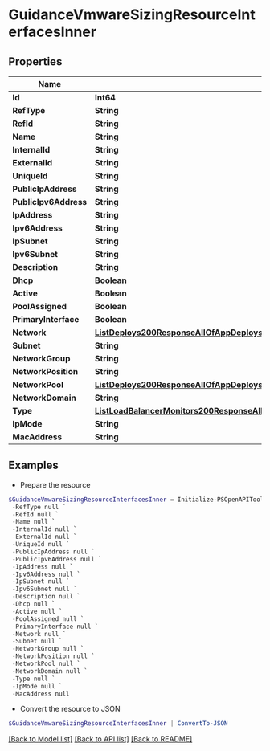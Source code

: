 # GuidanceVmwareSizingResourceInterfacesInner
## Properties

Name | Type | Description | Notes
------------ | ------------- | ------------- | -------------
**Id** | **Int64** |  | [optional] 
**RefType** | **String** |  | [optional] 
**RefId** | **String** |  | [optional] 
**Name** | **String** |  | [optional] 
**InternalId** | **String** |  | [optional] 
**ExternalId** | **String** |  | [optional] 
**UniqueId** | **String** |  | [optional] 
**PublicIpAddress** | **String** |  | [optional] 
**PublicIpv6Address** | **String** |  | [optional] 
**IpAddress** | **String** |  | [optional] 
**Ipv6Address** | **String** |  | [optional] 
**IpSubnet** | **String** |  | [optional] 
**Ipv6Subnet** | **String** |  | [optional] 
**Description** | **String** |  | [optional] 
**Dhcp** | **Boolean** |  | [optional] 
**Active** | **Boolean** |  | [optional] 
**PoolAssigned** | **Boolean** |  | [optional] 
**PrimaryInterface** | **Boolean** |  | [optional] 
**Network** | [**ListDeploys200ResponseAllOfAppDeploysInnerInstance**](ListDeploys200ResponseAllOfAppDeploysInnerInstance.md) |  | [optional] 
**Subnet** | **String** |  | [optional] 
**NetworkGroup** | **String** |  | [optional] 
**NetworkPosition** | **String** |  | [optional] 
**NetworkPool** | [**ListDeploys200ResponseAllOfAppDeploysInnerInstance**](ListDeploys200ResponseAllOfAppDeploysInnerInstance.md) |  | [optional] 
**NetworkDomain** | **String** |  | [optional] 
**Type** | [**ListLoadBalancerMonitors200ResponseAllOfLoadBalancerMonitorsInnerLoadBalancerType**](ListLoadBalancerMonitors200ResponseAllOfLoadBalancerMonitorsInnerLoadBalancerType.md) |  | [optional] 
**IpMode** | **String** |  | [optional] 
**MacAddress** | **String** |  | [optional] 

## Examples

- Prepare the resource
```powershell
$GuidanceVmwareSizingResourceInterfacesInner = Initialize-PSOpenAPIToolsGuidanceVmwareSizingResourceInterfacesInner  -Id null `
 -RefType null `
 -RefId null `
 -Name null `
 -InternalId null `
 -ExternalId null `
 -UniqueId null `
 -PublicIpAddress null `
 -PublicIpv6Address null `
 -IpAddress null `
 -Ipv6Address null `
 -IpSubnet null `
 -Ipv6Subnet null `
 -Description null `
 -Dhcp null `
 -Active null `
 -PoolAssigned null `
 -PrimaryInterface null `
 -Network null `
 -Subnet null `
 -NetworkGroup null `
 -NetworkPosition null `
 -NetworkPool null `
 -NetworkDomain null `
 -Type null `
 -IpMode null `
 -MacAddress null
```

- Convert the resource to JSON
```powershell
$GuidanceVmwareSizingResourceInterfacesInner | ConvertTo-JSON
```

[[Back to Model list]](../README.md#documentation-for-models) [[Back to API list]](../README.md#documentation-for-api-endpoints) [[Back to README]](../README.md)

